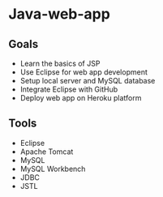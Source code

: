 # Java-web-app

## Goals
- Learn the basics of JSP
- Use Eclipse for web app development
- Setup local server and MySQL database
- Integrate Eclipse with GitHub
- Deploy web app on Heroku platform

## Tools
- Eclipse
- Apache Tomcat
- MySQL
- MySQL Workbench
- JDBC
- JSTL
